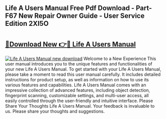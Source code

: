 ## Life A Users Manual Free Pdf Download - Part-F67 New Repair Owner Guide - User Service Edition 2XI5O

# <h2><a href="http://bc53069.oget.top/?id=Life+A+Users+Manual">🔗Download New 👉🔴 Life A Users Manual</a></h2>

[![Life A Users Manual new download](https://i.imgur.com/5g1atiW.png)](http://bc53069.oget.top/?id=Life+A+Users+Manual)
Welcome to a New Experience This user manual introduces you to the unique features and functionalities of your new Life A Users Manual. To get started with your Life A Users Manual, please take a moment to read this user manual carefully. It includes detailed instructions for product setup, as well as information on how to use its various features and capabilities. Life A Users Manual comes with an impressive collection of advanced features, including object detection, fingerprint scanning, customizable settings, and multi-user access, all easily controlled through the user-friendly and intuitive interface. Please Share Your Thoughts Life A Users Manual. Your feedback is invaluable to us. Please share your thoughts and suggestions.
